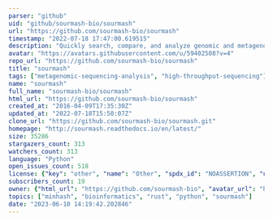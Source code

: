 ```yaml
---
parser: "github"
uid: "github/sourmash-bio/sourmash"
url: "https://github.com/sourmash-bio/sourmash"
timestamp: "2022-07-18 17:47:00.619515"
description: "Quickly search, compare, and analyze genomic and metagenomic data sets."
avatar: "https://avatars.githubusercontent.com/u/59402508?v=4"
repo_url: "https://github.com/sourmash-bio/sourmash"
title: "sourmash"
tags: ["metagenomic-sequencing-analysis", "high-throughput-sequencing"]
name: "sourmash"
full_name: "sourmash-bio/sourmash"
html_url: "https://github.com/sourmash-bio/sourmash"
created_at: "2016-04-09T17:35:30Z"
updated_at: "2022-07-18T15:50:07Z"
clone_url: "https://github.com/sourmash-bio/sourmash.git"
homepage: "http://sourmash.readthedocs.io/en/latest/"
size: 35286
stargazers_count: 313
watchers_count: 313
language: "Python"
open_issues_count: 518
license: {"key": "other", "name": "Other", "spdx_id": "NOASSERTION", "url": null, "node_id": "MDc6TGljZW5zZTA="}
subscribers_count: 19
owner: {"html_url": "https://github.com/sourmash-bio", "avatar_url": "https://avatars.githubusercontent.com/u/59402508?v=4", "login": "sourmash-bio", "type": "Organization"}
topics: ["minhash", "bioinformatics", "rust", "python", "sourmash"]
date: "2023-06-10 14:19:42.202846"
---
```

